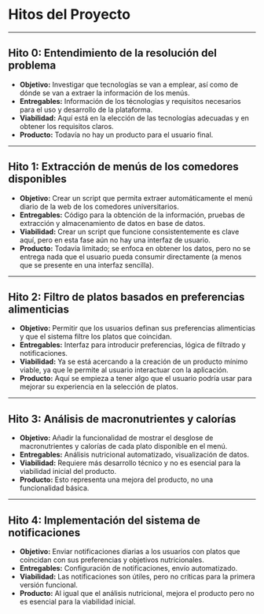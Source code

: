 # Hitos del Proyecto

---

## Hito 0: Entendimiento de la resolución del problema
- **Objetivo:** Investigar que tecnologías se van a emplear, así como de dónde se van a extraer la información de los menús.
- **Entregables:** Información de los técnologias y requisitos necesarios para el uso y desarrollo de la plataforma.
- **Viabilidad:** Aquí está en la elección de las tecnologías adecuadas y en obtener los requisitos claros.
- **Producto:** Todavía no hay un producto para el usuario final.

---

## Hito 1: Extracción de menús de los comedores disponibles
- **Objetivo:** Crear un script que permita extraer automáticamente el menú diario de la web de los comedores universitarios.
- **Entregables:** Código para la obtención de la información, pruebas de extracción y almacenamiento de datos en base de datos.
- **Viabilidad:** Crear un script que funcione consistentemente es clave aquí, pero en esta fase aún no hay una interfaz de usuario.
- **Producto:** Todavía limitado; se enfoca en obtener los datos, pero no se entrega nada que el usuario pueda consumir directamente (a menos que se presente en una interfaz sencilla).

---

## Hito 2: Filtro de platos basados en preferencias alimenticias
- **Objetivo:** Permitir que los usuarios definan sus preferencias alimenticias y que el sistema filtre los platos que coincidan.
- **Entregables:** Interfaz para introducir preferencias, lógica de filtrado y notificaciones.
- **Viabilidad:** Ya se está acercando a la creación de un producto mínimo viable, ya que le permite al usuario interactuar con la aplicación.
- **Producto:** Aquí se empieza a tener algo que el usuario podría usar para mejorar su experiencia en la selección de platos.

---

## Hito 3: Análisis de macronutrientes y calorías
- **Objetivo:** Añadir la funcionalidad de mostrar el desglose de macronutrientes y calorías de cada plato disponible en el menú.
- **Entregables:** Análisis nutricional automatizado, visualización de datos.
- **Viabilidad:** Requiere más desarrollo técnico y no es esencial para la viabilidad inicial del producto.
- **Producto:** Esto representa una mejora del producto, no una funcionalidad básica.

---

## Hito 4: Implementación del sistema de notificaciones
- **Objetivo:** Enviar notificaciones diarias a los usuarios con platos que coincidan con sus preferencias y objetivos nutricionales.
- **Entregables:** Configuración de notificaciones, envío automatizado.
- **Viabilidad:** Las notificaciones son útiles, pero no críticas para la primera versión funcional.
- **Producto:** Al igual que el análisis nutricional, mejora el producto pero no es esencial para la viabilidad inicial.

